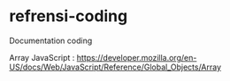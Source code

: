 # refrensi-coding
Documentation coding

Array JavaScript :
https://developer.mozilla.org/en-US/docs/Web/JavaScript/Reference/Global_Objects/Array


